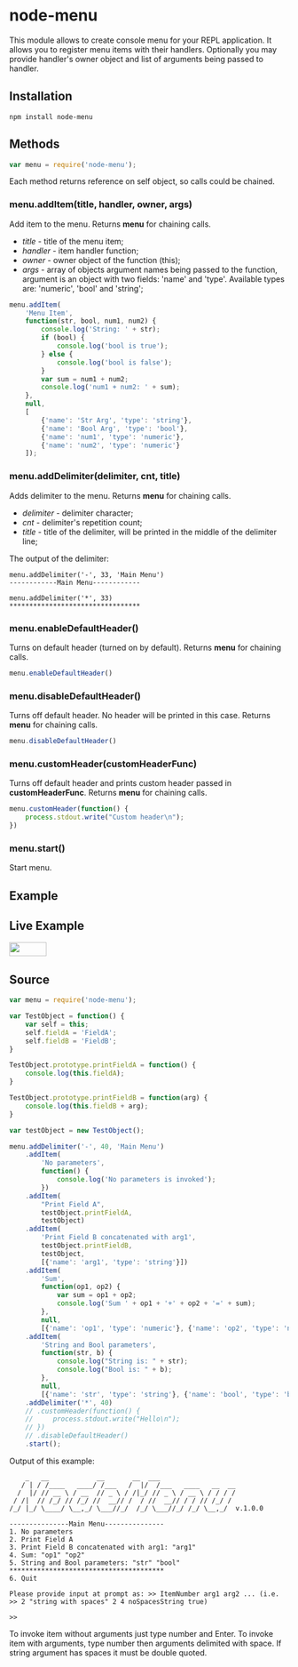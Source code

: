 node-menu
=========

This module allows to create console menu for your REPL application. It allows you to register menu items with their handlers. Optionally you may provide handler's owner object and list of arguments being passed to handler.

## Installation

    npm install node-menu

## Methods

```javascript
var menu = require('node-menu');
```

Each method returns reference on self object, so calls could be chained.

### menu.addItem(title, handler, owner, args)

Add item to the menu. Returns __menu__ for chaining calls.

- _title_ - title of the menu item;
- _handler_ - item handler function;
- _owner_ - owner object of the function (this);
- _args_ - array of objects argument names being passed to the function, argument is an object with two fields: 'name' and 'type'. Available types are: 'numeric', 'bool' and 'string';

```javascript
menu.addItem(
    'Menu Item', 
    function(str, bool, num1, num2) {
        console.log('String: ' + str);
        if (bool) {
            console.log('bool is true');
        } else {
            console.log('bool is false');
        }
        var sum = num1 + num2;
        console.log('num1 + num2: ' + sum);
    },
    null,
    [
        {'name': 'Str Arg', 'type': 'string'}, 
        {'name': 'Bool Arg', 'type': 'bool'}, 
        {'name': 'num1', 'type': 'numeric'},
        {'name': 'num2', 'type': 'numeric'}
    ]);
```

### menu.addDelimiter(delimiter, cnt, title)

Adds delimiter to the menu. Returns __menu__ for chaining calls.

- _delimiter_ - delimiter character;
- _cnt_ - delimiter's repetition count; 
- _title_ - title of the delimiter, will be printed in the middle of the delimiter line;

The output of the delimiter:

    menu.addDelimiter('-', 33, 'Main Menu')
    ------------Main Menu------------
    
    menu.addDelimiter('*', 33)
    *********************************

### menu.enableDefaultHeader()

Turns on default header (turned on by default). Returns __menu__ for chaining calls.

```javascript
menu.enableDefaultHeader()
```

### menu.disableDefaultHeader()

Turns off default header. No header will be printed in this case. Returns __menu__ for chaining calls.

```javascript
menu.disableDefaultHeader()
```

### menu.customHeader(customHeaderFunc)

Turns off default header and prints custom header passed in __customHeaderFunc__. Returns __menu__ for chaining calls.

```javascript
menu.customHeader(function() {
    process.stdout.write("Custom header\n");
})
```

### menu.start()

Start menu.

## Example

## Live Example

<a href="http://runnable.com/U1H42Un5ZlsFdb2x/console-menu-for-your-cool-repl-application-for-shell-and-cli" target="_blank"><img src="https://code.runnable.com/external/styles/assets/runnablebtn.png" style="width:67px;height:25px;"></a>

## Source

```javascript
var menu = require('node-menu');

var TestObject = function() {
    var self = this;
    self.fieldA = 'FieldA';
    self.fieldB = 'FieldB';
}

TestObject.prototype.printFieldA = function() {
    console.log(this.fieldA);
}

TestObject.prototype.printFieldB = function(arg) {
    console.log(this.fieldB + arg);
}

var testObject = new TestObject();

menu.addDelimiter('-', 40, 'Main Menu')
    .addItem(
        'No parameters', 
        function() {
            console.log('No parameters is invoked');
        })
    .addItem(
        "Print Field A",
        testObject.printFieldA,
        testObject)
    .addItem(
        'Print Field B concatenated with arg1',
        testObject.printFieldB,
        testObject,
        [{'name': 'arg1', 'type': 'string'}])
    .addItem(
        'Sum', 
        function(op1, op2) {
            var sum = op1 + op2;
            console.log('Sum ' + op1 + '+' + op2 + '=' + sum);
        },
        null, 
        [{'name': 'op1', 'type': 'numeric'}, {'name': 'op2', 'type': 'numeric'}])
    .addItem(
        'String and Bool parameters', 
        function(str, b) {
            console.log("String is: " + str);
            console.log("Bool is: " + b);
        },
        null,
        [{'name': 'str', 'type': 'string'}, {'name': 'bool', 'type': 'bool'}])
    .addDelimiter('*', 40)
    // .customHeader(function() {
    //     process.stdout.write("Hello\n");
    // })
    // .disableDefaultHeader()
    .start();
```

Output of this example:

        _   __            __       __  ___
       / | / /____   ____/ /___   /  |/  /___   ____   __  __
      /  |/ // __ \ / __  // _ \ / /|_/ // _ \ / __ \ / / / /
     / /|  // /_/ // /_/ //  __// /  / //  __// / / // /_/ /
    /_/ |_/ \____/ \__,_/ \___//_/  /_/ \___//_/ /_/ \__,_/  v.1.0.0
    
    ---------------Main Menu---------------
    1. No parameters
    2. Print Field A
    3. Print Field B concatenated with arg1: "arg1"
    4. Sum: "op1" "op2"
    5. String and Bool parameters: "str" "bool"
    ***************************************
    6. Quit
    
    Please provide input at prompt as: >> ItemNumber arg1 arg2 ... (i.e. >> 2 "string with spaces" 2 4 noSpacesString true)
      
    >> 

To invoke item without arguments just type number and Enter. To invoke item with arguments, type number then arguments delimited with space. If string argument has spaces it must be double quoted.
